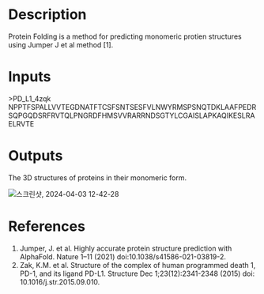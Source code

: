 # Description 

Protein Folding is a method for predicting monomeric protien structures using Jumper J et al method [1]. 

# Inputs
\>PD_L1_4zqk <br>
NPPTFSPALLVVTEGDNATFTCSFSNTSESFVLNWYRMSPSNQTDKLAAFPEDRSQPGQDSRFRVTQLPNGRDFHMSVVRARRNDSGTYLCGAISLAPKAQIKESLRAELRVTE

# Outputs

The 3D structures of proteins in their monomeric form.

![스크린샷, 2024-04-03 12-42-28](https://github.com/arontier/ad3-tutorials/assets/121647082/20ca05aa-5489-4150-9818-32fee68d16fc)


# References

1. Jumper, J. et al. Highly accurate protein structure prediction with AlphaFold. Nature 1–11 (2021) doi:10.1038/s41586-021-03819-2.
2. Zak, K.M. et al. Structure of the complex of human programmed death 1, PD-1, and its ligand PD-L1. Structure Dec 1;23(12):2341-2348 (2015) doi: 10.1016/j.str.2015.09.010.
